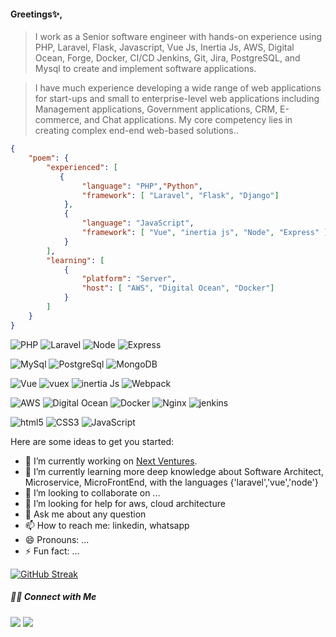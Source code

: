 #### Greetings✨,


> I work as a Senior software engineer with hands-on experience using PHP, Laravel, Flask, Javascript, Vue Js, Inertia Js, AWS, Digital Ocean, Forge, Docker, CI/CD Jenkins, Git, Jira, PostgreSQL, and Mysql to create and implement software applications.

> I have much experience developing a wide range of web applications for start-ups and small to enterprise-level web applications including Management applications, Government applications, CRM, E-commerce, and Chat applications. My core competency lies in creating complex end-end web-based solutions.. 
```JSON
{
    "poem": {
        "experienced": [
           {
                "language": "PHP","Python",
                "framework": [ "Laravel", "Flask", "Django"]
            },
            {
                "language": "JavaScript",
                "framework": [ "Vue", "inertia js", "Node", "Express" ]
            }
        ],
        "learning": [
            {
                "platform": "Server",
                "host": [ "AWS", "Digital Ocean", "Docker"]
            }
        ]
    }
}
```

<p>
  <img alt="PHP" src="https://img.shields.io/badge/-PHP-777BB4?style=flat-square&logo=php&logoColor=white" />
  <img alt="Laravel" src="https://img.shields.io/badge/-Laravel-FF2D20?style=flat-square&logo=laravel&logoColor=white" />
  <img alt="Node" src="https://img.shields.io/badge/-Node js-339933?style=flat-square&logo=node.js&logoColor=white" />
  <img alt="Express" src="https://img.shields.io/badge/-Express js-339933?style=flat-square&logo=express&logoColor=white" />
</p>
<p>
    <img alt="MySql" src="https://img.shields.io/badge/-MySql-4479A1?style=flat-square&logo=mysql&logoColor=white" />
  <img alt="PostgreSql" src="https://img.shields.io/badge/-PostgreSql-4169E1?style=flat-square&logo=postgresql&logoColor=white" />
  <img alt="MongoDB" src="https://img.shields.io/badge/-MongoDB-13aa52?style=flat-square&logo=mongodb&logoColor=white" />
</p>
<p>
<img alt="Vue" src="https://img.shields.io/badge/-Vue-4FC08D?style=flat-square&logo=Vue.js&logoColor=white" />
<img alt="vuex" src="https://img.shields.io/badge/-vuex-764ABC?style=flat-square&logo=redux&logoColor=white" />
<img alt="inertia Js" src="https://img.shields.io/badge/inertia js-4FC08D?style=flat-square&logo=inertia.js&logoColor=white" />
<img alt="Webpack" src="https://img.shields.io/badge/-Webpack-8DD6F9?style=flat-square&logo=webpack&logoColor=white" /> 
</p>

<p>
<img alt="AWS" src="https://img.shields.io/badge/-AWS-4FC08D?style=flat-square&logo=aws&logoColor=white" />
<img alt="Digital Ocean" src="https://img.shields.io/badge/-Digital Ocean-E34F26?style=flat-square&logo=digital-ocean&logoColor=white" />
<img alt="Docker" src="https://img.shields.io/badge/-Docker-4479A1?style=flat-square&logo=Docker&logoColor=white" />
<img alt="Nginx" src="https://img.shields.io/badge/Nginx-4FC08D?style=flat-square&logo=nginx&logoColor=white" /> 
<img alt="jenkins" src="https://img.shields.io/badge/-jenkins-777BB4?style=flat-square&logo=jenkins&logoColor=white" />
</p>

<p>
<img alt="html5" src="https://img.shields.io/badge/-HTML5-E34F26?style=flat-square&logo=html5&logoColor=white" />
<img alt="CSS3" src="https://img.shields.io/badge/-CSS3-E34F26?style=flat-square&logo=css3&logoColor=white" />
<img alt="JavaScript" src="https://img.shields.io/badge/-JavaScript-F7DF1E?style=flat-square&logo=Javascript&logoColor=white" />
</p>

[comment]: <> (<p>)

[comment]: <> (  <img alt="github actions" src="https://img.shields.io/badge/-Github_Actions-2088FF?style=flat-square&logo=github-actions&logoColor=white" />)

[comment]: <> (  <img alt="Google Cloud Platform" src="https://img.shields.io/badge/-Google_Cloud_Platform-1a73e8?style=flat-square&logo=google-cloud&logoColor=white" />)

[comment]: <> (  <img alt="TypeScript" src="https://img.shields.io/badge/-TypeScript-007ACC?style=flat-square&logo=typescript&logoColor=white" />)

[comment]: <> (  <img alt="Insomnia" src="https://img.shields.io/badge/-Insomnia-5849BE?style=flat-square&logo=insomnia&logoColor=white" />)

[comment]: <> (  <img alt="Apollo" src="https://img.shields.io/badge/-Apollo%20GraphQL-311C87?style=flat-square&logo=apollo-graphql&logoColor=white" />)

[comment]: <> (  <img alt="Heroku" src="https://img.shields.io/badge/-Heroku-430098?style=flat-square&logo=heroku&logoColor=white" />)
  
[comment]: <> (  <img alt="ReactiveX" src="https://img.shields.io/badge/-RxJs-B7178C?style=flat-square&logo=reactivex&logoColor=white" />)

[comment]: <> (  <img alt="GraphQL" src="https://img.shields.io/badge/-GraphQL-E10098?style=flat-square&logo=graphql&logoColor=white" />)

[comment]: <> (  <img alt="Sass" src="https://img.shields.io/badge/-Sass-CC6699?style=flat-square&logo=sass&logoColor=white" />)

[comment]: <> (  <img alt="Styled Components" src="https://img.shields.io/badge/-Styled_Components-db7092?style=flat-square&logo=styled-components&logoColor=white" />)

[comment]: <> (  <img alt="git" src="https://img.shields.io/badge/-Git-F05032?style=flat-square&logo=git&logoColor=white" />)

[comment]: <> (  <img alt="NestJs" src="https://img.shields.io/badge/-NestJs-ea2845?style=flat-square&logo=nestjs&logoColor=white" />)

[comment]: <> (  <img alt="angular" src="https://img.shields.io/badge/-Angular-DD0031?style=flat-square&logo=angular&logoColor=white" />)

[comment]: <> (  <img alt="npm" src="https://img.shields.io/badge/-NPM-CB3837?style=flat-square&logo=npm&logoColor=white" />)
  
[comment]: <> (  <img alt="Brave browser" src="https://img.shields.io/badge/-Brave_Browser-FB542B?style=flat-square&logo=brave&logoColor=white" />)

[comment]: <> (  <img alt="Rollup" src="https://img.shields.io/badge/-Rollup-EC4A3F?style=flat-square&logo=rollup.js&logoColor=white" />)

[comment]: <> (  <img alt="d3js" src="https://img.shields.io/badge/-D3.js-F9A03C?style=flat-square&logo=d3.js&logoColor=white" />)

[comment]: <> (  <img alt="Prettier" src="https://img.shields.io/badge/-Prettier-F7B93E?style=flat-square&logo=prettier&logoColor=white" />)

[comment]: <> (</p>)

Here are some ideas to get you started:

- 🔭 I’m currently working on <a target="_blank" href="https://wearenext.io"> Next Ventures</a>.
- 🌱 I’m currently learning more deep knowledge about Software Architect, Microservice, MicroFrontEnd, with the languages {'laravel','vue','node'}
- 👯 I’m looking to collaborate on ...
- 🤔 I’m looking for help for aws, cloud architecture
- 💬 Ask me about any question
- 📫 How to reach me: linkedin, whatsapp
- 😄 Pronouns: ...
- ⚡ Fun fact: ...

[![GitHub Streak](https://github-readme-streak-stats.herokuapp.com?user=md-reyad&theme=vue-dark)](https://git.io/streak-stats)

##### 🤝🏻 Connect with Me

<p align="center">

<a href="mailto:imam.reyad93@gmail.com"><img src="https://img.shields.io/badge/-imam.reyad93@gmail.com-D14836?style=flat&logo=Gmail&logoColor=white"/></a>
<a href="https://www.linkedin.com/in/imam-hossain-reyad-760181140"><img src="https://img.shields.io/badge/-Imam Hossain Reyad-0077B5?style=flat&logo=Linkedin&logoColor=white"/></a>
